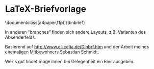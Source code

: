 LaTeX-Briefvorlage
==================

\documentclass[a4paper,11pt]{dinbrief}

In anderen “branches” finden sich andere Layouts, z.B. Varianten des Absenderfelds.

Basierend auf http://www.el-celta.de/Dinbrf.htm
und der Arbeit meines ehemaligen Mitbewohners Sebastian Schmidt.

Wer's gut findet möge ihnen bei Gelegenheit ein Bier ausgeben.
